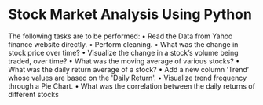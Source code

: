 # Stock Market Analysis Using Python

The following tasks are to be performed:
• Read the Data from Yahoo finance website directly.
• Perform cleaning.
• What was the change in stock price over time?
• Visualize the change in a stock’s volume being traded, over time?
• What was the moving average of various stocks?
• What was the daily return average of a stock?
• Add a new column ‘Trend’ whose values are based on the 'Daily Return'.
• Visualize trend frequency through a Pie Chart.
• What was the correlation between the daily returns of different stocks

